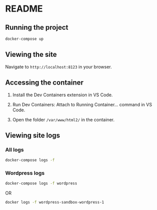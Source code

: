 # README

## Running the project

```bash
docker-compose up
```

## Viewing the site

Navigate to `http://localhost:8123` in your browser.

## Accessing the container

1. Install the Dev Containers extension in VS Code.

2. Run Dev Containers: Attach to Running Container... command in VS Code.

3. Open the folder `/var/www/html2/` in the container.

## Viewing site logs

### All logs

```bash
docker-compose logs -f
```

### Wordpress logs

```bash
docker-compose logs -f wordpress
```

OR

```bash
docker logs -f wordpress-sandbox-wordpress-1
```
